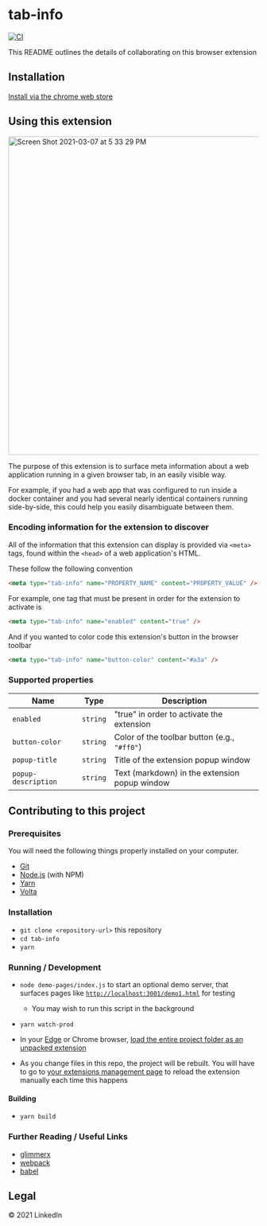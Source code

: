 # tab-info

[![CI](https://github.com/tab-info/tab-info-extension/actions/workflows/main.yml/badge.svg)](https://github.com/tab-info/tab-info-extension/actions/workflows/main.yml) 

This README outlines the details of collaborating on this browser extension

## Installation

[Install via the chrome web store](https://chrome.google.com/webstore/detail/tab-info/ilolpcmocmagkaenkclmbjpbnbplgofc)

## Using this extension

<img width="640" alt="Screen Shot 2021-03-07 at 5 33 29 PM" src="https://user-images.githubusercontent.com/558005/110265034-7ff82b80-7f6f-11eb-82a2-2a2f5ce1abe8.png">

The purpose of this extension is to surface meta information about
a web application running in a given browser tab, in an easily visible way.

For example, if you had a web app that was configured to run
inside a docker container and you had several nearly identical
containers running side-by-side, this could help you easily
disambiguate between them.

### Encoding information for the extension to discover

All of the information that this extension can display is provided
via `<meta>` tags, found within the `<head>` of a web application's HTML.

These follow the following convention

```html
<meta type="tab-info" name="PROPERTY_NAME" content="PROPERTY_VALUE" />
```

For example, one tag that must be present in order for the
extension to activate is

```html
<meta type="tab-info" name="enabled" content="true" />
```

And if you wanted to color code this extension's button in the
browser toolbar

```html
<meta type="tab-info" name="button-color" content="#a3a" />
```

### Supported properties

| Name                | Type     | Description                                   |
| ------------------- | -------- | --------------------------------------------  |
| `enabled`           | `string` | "true" in order to activate the extension     |
| `button-color`      | `string` | Color of the toolbar button (e.g., `"#ff0"`)  |
| `popup-title`       | `string` | Title of the extension popup window           |
| `popup-description` | `string` | Text (markdown) in the extension popup window |

## Contributing to this project

### Prerequisites

You will need the following things properly installed on your computer.

- [Git](https://git-scm.com/)
- [Node.js](https://nodejs.org/) (with NPM)
- [Yarn](https://yarnpkg.com/en/)
- [Volta](https://volta.sh/)

### Installation

- `git clone <repository-url>` this repository
- `cd tab-info`
- `yarn`

### Running / Development

- `node demo-pages/index.js` to start an optional demo server, that surfaces
  pages like [`http://localhost:3001/demo1.html`](http://localhost:3001/demo1.html)
  for testing

  - You may wish to run this script in the background

- `yarn watch-prod`

- In your [Edge](https://www.microsoft.com/en-us/edge) or Chrome browser,
  [load the entire project folder as an unpacked extension](https://docs.microsoft.com/en-us/microsoft-edge/extensions-chromium/getting-started/extension-sideloading)

- As you change files in this repo, the project will be rebuilt. You will have
  to go to [your extensions management page](chrome://extensions) to reload the
  extension manually each time this happens

#### Building

- `yarn build`

### Further Reading / Useful Links

- [glimmerx](http://github.com/glimmerjs/glimmer-experimental/)
- [webpack](https://webpack.js.org/)
- [babel](https://babeljs.io/docs/en/configuration)

## Legal

&copy; 2021 LinkedIn
